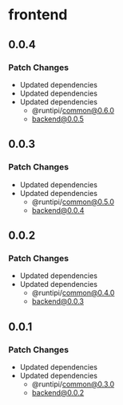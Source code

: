 # frontend

## 0.0.4

### Patch Changes

- Updated dependencies
- Updated dependencies
- Updated dependencies
  - @runtipi/common@0.6.0
  - backend@0.0.5

## 0.0.3

### Patch Changes

- Updated dependencies
- Updated dependencies
  - @runtipi/common@0.5.0
  - backend@0.0.4

## 0.0.2

### Patch Changes

- Updated dependencies
- Updated dependencies
  - @runtipi/common@0.4.0
  - backend@0.0.3

## 0.0.1

### Patch Changes

- Updated dependencies
- Updated dependencies
  - @runtipi/common@0.3.0
  - backend@0.0.2

